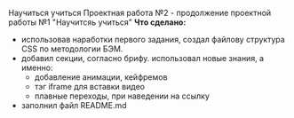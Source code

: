 Научиться учиться
Проектная работа №2 - продолжение проектной работы №1 "Научитсяь учиться"
**Что сделано:**
* использовав наработки первого задания, создал файлову структура CSS по методологии БЭМ.
* добавил секции, согласно брифу. использовал новые знания, а именно: 
  * добавление анимации, кейфремов
  * тэг iframe для вставки видео
  * плавные переходы, при наведении на ссылку
* заполнил файл README.md
